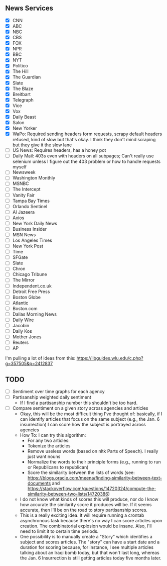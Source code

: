 ## News Services

- [X] CNN
- [X] ABC
- [X] NBC
- [X] CBS
- [X] FOX
- [X] NPR
- [X] BBC
- [X] NYT
- [X] Politico
- [X] The Hill
- [X] The Guardian
- [X] Slate
- [X] The Blaze
- [X] Breitbart
- [X] Telegraph
- [X] Vice
- [X] Vox
- [X] Daily Beast
- [X] Salon
- [X] New Yorker
- [X] WaPo: Required sending headers form requests, scrapy default headers
  refused, kind of slow but that's okay. I think they don't mind scraping but
  they give it the slow lane
- [ ] US News: Requires headers, has a honey pot
- [ ] Daily Mail: 403s even with headers on all subpages; Can't really use
  selenium unless I figure out the 403 problem or how to handle requests myself
- [ ] Newsweek
- [ ] Washington Monthly
- [ ] MSNBC
- [ ] The Intercept
- [ ] Vanity Fair
- [ ] Tampa Bay Times
- [ ] Orlando Sentinel
- [ ] Al Jazeera
- [ ] Axios
- [ ] New York Daily News
- [ ] Business Insider
- [ ] MSN News
- [ ] Los Angeles Times
- [ ] New York Post
- [ ] Time
- [ ] SFGate
- [ ] Slate
- [ ] Chron
- [ ] Chicago Tribune
- [ ] The Mirror
- [ ] Independent.co.uk
- [ ] Detroit Free Press
- [ ] Boston Globe
- [ ] Atlantic
- [ ] Boston.com
- [ ] Dallas Morning News
- [ ] Daily Wire
- [ ] Jacobin
- [ ] Daily Kos
- [ ] Mother Jones
- [ ] Reuters
- [ ] AP

I'm pulling a lot of ideas from this: https://libguides.wlu.edu/c.php?g=357505&p=2412837

## TODO
- [ ] Sentiment over time graphs for each agency
- [ ] Partisanship weighted daily sentiment
    - If I find a partisanship number this shouldn't be too hard.
- [ ] Compare sentiment on a given story across agencies and articles
    - Okay, this will be the most difficult thing I've thought of: basically, if
      I can identify articles that focus on the same subject (e.g., the Jan. 6
      insurrection) I can score how the subject is portrayed across agencies
    - How To: I can try this algorithm:
        - For any two articles:
        - Tokenize the articles
        - Remove useless words (based on nltk Parts of Speech). I really just
          want nouns
        - Normalize the words to their principle forms (e.g., running to run or
          Republicans to republican)
        - Score the similarity between the lists of words (see:
          https://blogs.oracle.com/meena/finding-similarity-between-text-documents
          and https://stackoverflow.com/questions/14720324/compute-the-similarity-between-two-lists/14720386)
    - I do not know what kinds of scores this will produce, nor do I know how
      accurate the similarity score it produces will be. If it seems accurate,
      then I'll be on the road to story partisanship scores.
    - This is a really exciting idea. It will require running a crontab
      asynchronous task because there's no way I can score articles upon
      creation. The combinatorial explosion would be insane. Also, I'll need to
      limit it to certain time periods.
    - One possibility is to manually create a "Story" which identifies a subject
      and scores articles. The "story" can have a start date and a duration for
      scoring because, for instance, I see multiple articles talking about an
      Iraqi bomb today, but that won't last long, whereas the Jan. 6
      Insurrection is still getting articles today five months later.
